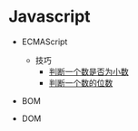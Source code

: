 # Javascript
* ECMAScript
  * 技巧
    * [判断一个数是否为小数](ECMAScript/skill/IsDecimal.md)
    * [判断一个数的位数](ECMAScript/skill/howManyDigit.md)

* BOM
* DOM
